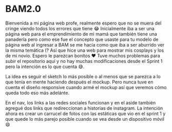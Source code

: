 # BAM2.0
Bienvenida a mi página web profe, realmente espero que no se muera del cringe viendo todos los errores que tiene :joy:
Inicialmente iba a ser una página web para el emprendimiento de mi mamá que también tiene una panadería pero como ese fue el concepto que usaste para tu modelo de página web al ingresar a BAM se me hacía como que iba a ser aburrido ver la misma temática (?
Así que hice una web para mostrar mis cosplays y los de mi novio. Espero le parezcan bonitos ❤️
Tuve muchos problemas para subir el repositorio aquí y no hay muchas modificaciones desde el Sprint 1 pero la intención es lo que cuenta 	:sweat_smile:.

La idea es seguir el sketch lo más posible o al menos que se parezca a lo que tenía en mente haciendo después el mockup. Pero nunca tuve en cuenta el diseño responsive cuando armé el mockup así que veremos cómo queda todo eso más adelánte.

En el nav, los links a las redes sociales funcionan y en el aside también agregué dos links que redireccionan a historias de instagram. La intención ahora es crear un carrucel de fotos con las estáticas que vio en el sprint 1 y que quede lo más parejo posible cuando se vea desde un dispositivo móvil 😄
